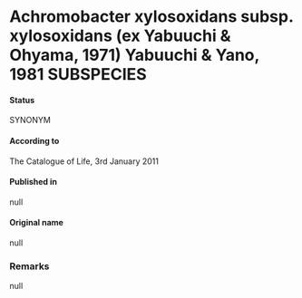 # Achromobacter xylosoxidans subsp. xylosoxidans (ex Yabuuchi & Ohyama, 1971) Yabuuchi & Yano, 1981 SUBSPECIES

#### Status
SYNONYM

#### According to
The Catalogue of Life, 3rd January 2011

#### Published in
null

#### Original name
null

### Remarks
null